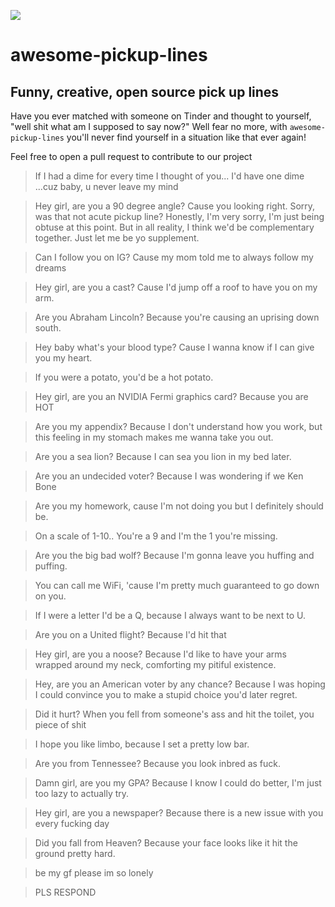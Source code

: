 ![](https://i.redditmedia.com/8eQkQJkcQn8tM7Fr_lhghTYynMju43b3tEvXJi9mzBY.png?w=1024&s=cacbcddec122a5bc9fb90c9f911305f7)

# awesome-pickup-lines
## Funny, creative, open source pick up lines

Have you ever matched with someone on Tinder and thought to yourself, "well shit what am I supposed to say now?"
Well fear no more, with `awesome-pickup-lines` you'll never find yourself in a situation like that ever again!

Feel free to open a pull request to contribute to our project



> If I had a dime for every time I thought of you... I'd have one dime ...cuz baby, u never leave my mind

> Hey girl, are you a 90 degree angle?
Cause you looking right. Sorry, was that not acute pickup line? Honestly, I'm very sorry, I'm just being obtuse at this point. But in all reality, I think we'd be complementary together. Just let me be yo supplement.

> Can I follow you on IG? Cause my mom told me to always follow my dreams

> Hey girl, are you a cast? Cause I'd jump off a roof to have you on my arm.

> Are you Abraham Lincoln? Because you're causing an uprising down south.

> Hey baby what's your blood type? Cause I wanna know if I can give you my heart.

> If you were a potato, you'd be a hot potato.

> Hey girl, are you an NVIDIA Fermi graphics card? Because you are HOT

> Are you my appendix? Because I don't understand how you work, but this feeling in my stomach makes me wanna take you out.

> Are you a sea lion? Because I can sea you lion in my bed later.

> Are you an undecided voter? Because I was wondering if we Ken Bone

> Are you my homework, cause I'm not doing you but I definitely should be.

> On a scale of 1-10.. You're a 9 and I'm the 1 you're missing.

> Are you the big bad wolf? Because I'm gonna leave you huffing and puffing.

> You can call me WiFi, 'cause I'm pretty much guaranteed to go down on you.

> If I were a letter I'd be a Q, because I always want to be next to U.

> Are you on a United flight? Because I'd hit that

> Hey girl, are you a noose? Because I'd like to have your arms wrapped around my neck, comforting my pitiful existence.

> Hey, are you an American voter by any chance? Because I was hoping I could convince you to make a stupid choice you'd later regret.

> Did it hurt? When you fell from someone's ass and hit the toilet, you piece of shit

> I hope you like limbo, because I set a pretty low bar.

> Are you from Tennessee? Because you look inbred as fuck.

> Damn girl, are you my GPA?  Because I know I could do better, I'm just too lazy to actually try.

> Hey girl, are you a newspaper? Because there is a new issue with you every fucking day

> Did you fall from Heaven? Because your face looks like it hit the ground pretty hard.

> be my gf please im so lonely

> PLS RESPOND
